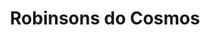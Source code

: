 ---
Numero: 32
title: Robinsons do Cosmos
Autor: Francis Carsac
Co-autor: 
Ano-de-Publicacao: 1956
Titulo-original: Les Robinsons du Cosmos
Tradutor: Mário-Henrique Leiria
Co-tradutor: 
Ano-de-edicao: 1955
alias: Francis-Carsac
Autor2-alias: 
Tradutor1-alias: Mario-Henrique-Leiria
Tradutor2-alias: 
Titulo-link: 32-Robinsons-do-Cosmos
Capa: Cândido Costa Pinto
pags: 195
Capa-link: Candido-Costa-Pinto
---